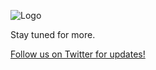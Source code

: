 ![Logo](https://avatars.githubusercontent.com/u/84376736?s=200&v=4)

Stay tuned for more.

[Follow us on Twitter for updates!](https://twitter.com/pystage)
